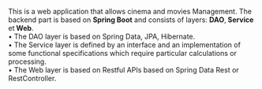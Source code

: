 This is a web application that allows cinema and movies Management.
The backend part is based on <b>Spring Boot</b> and consists of layers: <b>DAO</b>,<b> Service </b> et<b> Web</b>.<br>
• The DAO layer is based on Spring Data, JPA, Hibernate.<br>
• The Service layer is defined by an interface and an implementation of some functional specifications which require particular calculations or processing. <br>
• The Web layer is based on Restful APIs based on Spring Data Rest or RestController.<br>


